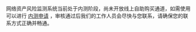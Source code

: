 网络资产风险监测系统当前处于内测阶段，尚未开放线上自助购买通道，如需使用可以进行 [内测申请](https://cloud.tencent.com/apply/p/edg6p3mxvff ) ，审核通过后我们的工作人员会尽快与您联系，请确保您的联系方式正确并畅通。

